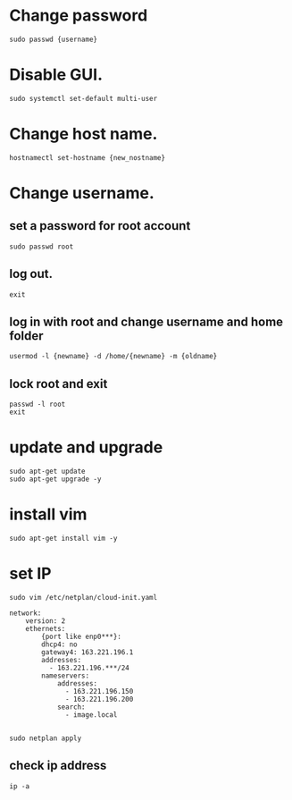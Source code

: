 # Change password
```
sudo passwd {username}
```

# Disable GUI.
```
sudo systemctl set-default multi-user
```

# Change host name.
```
hostnamectl set-hostname {new_nostname}
```

# Change username.
## set a password for root account
```
sudo passwd root
```
## log out.
```
exit
```
## log in with root and change username and home folder
```
usermod -l {newname} -d /home/{newname} -m {oldname}
```
## lock root and exit
```
passwd -l root
exit
```

# update and upgrade
```
sudo apt-get update
sudo apt-get upgrade -y
```

# install vim
```
sudo apt-get install vim -y
```

# set IP
```
sudo vim /etc/netplan/cloud-init.yaml
```
```
network:
    version: 2
    ethernets:
        {port like enp0***}:
        dhcp4: no
        gateway4: 163.221.196.1
        addresses:
          - 163.221.196.***/24
        nameservers:
            addresses:
              - 163.221.196.150
              - 163.221.196.200
            search:
              - image.local
            
```

```
sudo netplan apply
```

## check ip address
```
ip -a
```